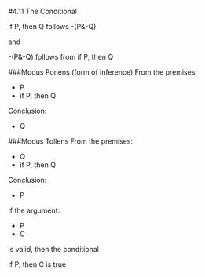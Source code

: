 #4.11 The Conditional

if P, then Q follows -(P&-Q)

and

-(P&-Q) follows from if P, then Q

###Modus Ponens (form of inference)
From the premises:

- P
- if P, then Q

Conclusion:

- Q

###Modus Tollens 
From the premises:

- Q
- if P, then Q

Conclusion:

- P

If the argument:

- P
- C

is valid, then the conditional 

If P, then C is true
